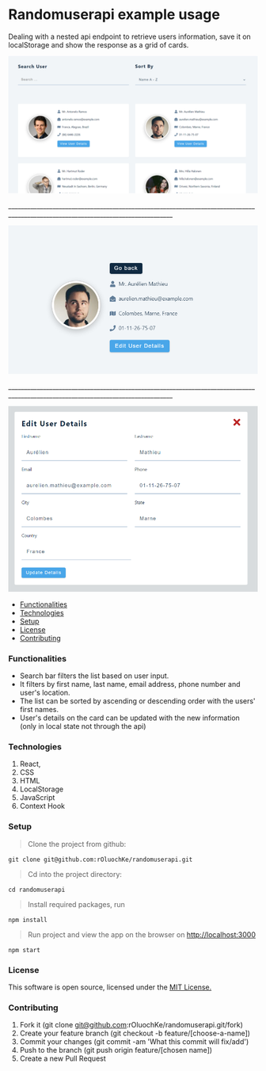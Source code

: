 # Randomuserapi example usage

Dealing with a nested api endpoint to retrieve users information, save it on localStorage and show the response as a grid of cards.

<p align="center">
  <img src="screenshots/image-one.png" width="800" title="image one">
</p>
__________________________________________________________________________________________________________________________________

<p align="center">
  <img src="screenshots/image-two.png" width="800" title="image two">
</p>
__________________________________________________________________________________________________________________________________

<p align="center">
  <img src="screenshots/image-three.png" width="800" title="image three">
</p>

- [Functionalities](#functionalities)
- [Technologies](#technologies)
- [Setup](#setup)
- [License](#license)
- [Contributing](#contributing)

<a id="functionalities"></a>

### Functionalities

- Search bar filters the list based on user input.
- It filters by first name, last name, email address, phone number and user's location.
- The list can be sorted by ascending or descending order with the users' first names.
- User's details on the card can be updated with the new information (only in local state not through the api)

<a id="technologies"></a>

### Technologies

1. React,
2. CSS
3. HTML
4. LocalStorage
5. JavaScript
6. Context Hook

<a id="setup"></a>

### Setup

> Clone the project from github:

```
git clone git@github.com:rOluochKe/randomuserapi.git
```

> Cd into the project directory:

```
cd randomuserapi
```

> Install required packages, run

```
npm install
```

> Run project and view the app on the browser on [http://localhost:3000](http://localhost:3000)

```
npm start
```

<a id="license"></a>

### License

This software is open source, licensed under the [MIT License.](LICENSE)

<a id="contributing"></a>

### Contributing

1. Fork it (git clone git@github.com:rOluochKe/randomuserapi.git/fork)
2. Create your feature branch (git checkout -b feature/[choose-a-name])
3. Commit your changes (git commit -am 'What this commit will fix/add')
4. Push to the branch (git push origin feature/[chosen name])
5. Create a new Pull Request
